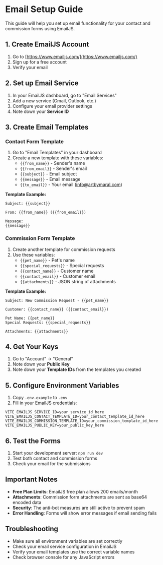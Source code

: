 # Email Setup Guide

This guide will help you set up email functionality for your contact and commission forms using EmailJS.

## 1. Create EmailJS Account

1. Go to [https://www.emailjs.com/](https://www.emailjs.com/)
2. Sign up for a free account
3. Verify your email

## 2. Set up Email Service

1. In your EmailJS dashboard, go to "Email Services"
2. Add a new service (Gmail, Outlook, etc.)
3. Configure your email provider settings
4. Note down your **Service ID**

## 3. Create Email Templates

### Contact Form Template
1. Go to "Email Templates" in your dashboard
2. Create a new template with these variables:
   - `{{from_name}}` - Sender's name
   - `{{from_email}}` - Sender's email
   - `{{subject}}` - Email subject
   - `{{message}}` - Email message
   - `{{to_email}}` - Your email (info@artbymaral.com)

**Template Example:**
```
Subject: {{subject}}

From: {{from_name}} ({{from_email}})

Message:
{{message}}
```

### Commission Form Template
1. Create another template for commission requests
2. Use these variables:
   - `{{pet_name}}` - Pet's name
   - `{{special_requests}}` - Special requests
   - `{{contact_name}}` - Customer name
   - `{{contact_email}}` - Customer email
   - `{{attachments}}` - JSON string of attachments

**Template Example:**
```
Subject: New Commission Request - {{pet_name}}

Customer: {{contact_name}} ({{contact_email}})

Pet Name: {{pet_name}}
Special Requests: {{special_requests}}

Attachments: {{attachments}}
```

## 4. Get Your Keys

1. Go to "Account" → "General"
2. Note down your **Public Key**
3. Note down your **Template IDs** from the templates you created

## 5. Configure Environment Variables

1. Copy `.env.example` to `.env`
2. Fill in your EmailJS credentials:

```env
VITE_EMAILJS_SERVICE_ID=your_service_id_here
VITE_EMAILJS_CONTACT_TEMPLATE_ID=your_contact_template_id_here
VITE_EMAILJS_COMMISSION_TEMPLATE_ID=your_commission_template_id_here
VITE_EMAILJS_PUBLIC_KEY=your_public_key_here
```

## 6. Test the Forms

1. Start your development server: `npm run dev`
2. Test both contact and commission forms
3. Check your email for the submissions

## Important Notes

- **Free Plan Limits**: EmailJS free plan allows 200 emails/month
- **Attachments**: Commission form attachments are sent as base64 encoded data
- **Security**: The anti-bot measures are still active to prevent spam
- **Error Handling**: Forms will show error messages if email sending fails

## Troubleshooting

- Make sure all environment variables are set correctly
- Check your email service configuration in EmailJS
- Verify your email templates use the correct variable names
- Check browser console for any JavaScript errors